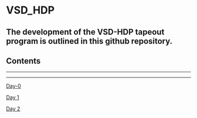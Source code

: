 # VSD_HDP

## The development of the **VSD-HDP** tapeout program is outlined in this github repository. 

## Contents

***
***
[Day-0](#day-0)

[Day 1](#day-1)

[Day 2](#day-2)
